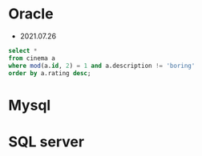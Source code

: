# Oracle

- 2021.07.26

```sql
select *
from cinema a
where mod(a.id, 2) = 1 and a.description != 'boring' 
order by a.rating desc;
```


# Mysql

# SQL server